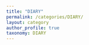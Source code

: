 ```yaml
---
title: "DIARY"
permalink: /categories/DIARY/
layout: category
author_profile: true
taxonomy: DIARY
---
```

